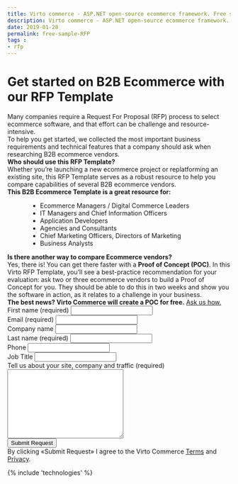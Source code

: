 ```yaml
---
title: Virto commerce - ASP.NET open-source ecommerce framework. Free sample RFP
description: Virto commerce - ASP.NET open-source ecommerce framework. Free sample RFP
date: 2019-01-28
permalink: free-sample-RFP
tags : 
- rfp
---
```

<div class="roadmap __responsive">
	<h1 class="section-t">Get started on B2B Ecommerce with our RFP Template</h1>
    <div class="text">
        Many companies require a Request For Proposal (RFP) process to select ecommerce software, and that effort can be challenge and resource-intensive.<br />
        To help you get started, we collected the most important business requirements and technical features that a company should ask when researching B2B ecommerce vendors.
    </div>
    <div class="text">
        <b>Who should use this RFP Template?</b><br />
        Whether you’re launching a new ecommerce project or replatforming an existing site, this RFP Template serves as a robust resource to help you compare capabilities of several
        B2B ecommerce vendors.
    </div>
    <div class="text">
        <b>This B2B Ecommerce Template is a great resource for:</b>
    </div>
    <ul class="text" style="margin-left:50px">
        <li>Ecommerce Managers / Digital Commerce Leaders</li>
        <li>IT Managers and Chief Information Officers</li>
        <li>Application Developers</li>
        <li>Agencies and Consultants</li>
        <li>Chief Marketing Officers, Directors of Marketing</li>
        <li>Business Analysts</li>
    </ul>
    <div class="text">
        <b>Is there another way to compare Ecommerce vendors?</b><br />
        Yes, there is! You can get there faster with a <b>Proof of Concept (POC)</b>. In this Virto RFP Template, you’ll see
        a best-practice recommendation for your evaluation: ask two or three ecommerce vendors to build a Proof of Concept for you. They should be able to do this in two weeks and
        show you the software in action, as it relates to a challenge in your business.<br />
        <b>The best news? Virto Commerce will create a POC for free.</b> <a href="mailto:garren@virtoway.com">Ask us how.</a>
    </div>
    <div class="columns">
        <div class="column">
            <div class="block">
                <form action="" method="post" accept-charset="UTF-8" id="rfp">
                    <input id="Contact[Subject]" type="hidden" name="Contact[Subject]" value="Contact Us" />
                    <input id="Contact[RedirectUrl]" type="hidden" name="Contact[RedirectUrl]" value="~/thank-you" />
                    <div class="column">
                        <div class="control-group">
                            <label for="Contact[FirstName]">First name (required)</label>
                            <input id="Contact[FirstName]" tabindex="1" type="text" name="Contact[FirstName]" class="form-input" required="required" autocomplete="given-name" />
                        </div>
                        <div class="control-group">
                            <label for="Contact[Email]">Email (required)</label>
                            <input id="Contact[Email]" tabindex="3" type="text" name="Contact[Email]" class="form-input" required="required" autocomplete="email" />
                        </div>
                        <div class="control-group">
                            <label for="CompanyName">Company name</label>
                            <input id="Contact[CompanyName]" tabindex="5" type="text" name="Contact[CompanyName]" class="form-input" autocomplete="organization" />
                        </div>
                    </div>
                    <div class="column">
                        <div class="control-group">
                            <label for="LastName">Last name (required)</label>
                            <input id="Contact[LastName]" tabindex="2" type="text" name="Contact[LastName]" class="form-input" required="required" autocomplete="family-name" />
                        </div>
                        <div class="control-group">
                            <label for="Phone">Phone</label>
                            <input id="Contact[Phone]" type="tel" tabindex="4" name="Contact[Phone]" class="form-input" autocomplete="mobile" />
                        </div>
                        <div class="control-group">
                            <label for="JobTitle">Job Title</label>
                            <input id="Contact[JobTitle]" type="text" tabindex="6" name="Contact[JobTitle]" class="form-input" autocomplete="organization-title" />
                        </div>
                    </div>
                    <div class="control-group">
                        <label for="Message">Tell us about your site, company and traffic (required)</label>
                        <textarea id="Contact[Message]" rows="10" cols="30" name="Contact[Message]" class="form-text" required="required" tabindex="10"></textarea>
                    </div>
                    <div class="control-group">
                        <button type="submit" class="button fill" tabindex="11">Submit Request</button>
                    </div>
                    <div class="control-group">
                        <label class="text-14">By clicking «Submit Request» I agree to the Virto Commerce <a href="/terms">Terms</a> and <a href="/privacy">Privacy</a>.</label>
                    </div>
                </form>
            </div>
        </div>
    </div>
</div>
{% include 'technologies' %}
<script>
    $('#rfp').submit(function() {
		if (this.checkValidity())
			window.location.href = '/thanks-for-download-free-sample-rfp';
	});
</script>
